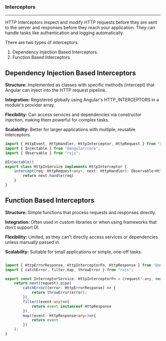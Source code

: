 ### Interceptors
---

HTTP Interceptors inspect and modify HTTP requests before they are sent to the server and responses before they reach your application. They can handle tasks like authentication and logging automatically.

There are two types of interceptors.
1. Dependency Injection Based Interceptors.
2. Function Based Interceptors

Dependency Injection Based Interceptors
--
**Structure:** Implemented as classes with specific methods (intercept) that Angular can inject into the HTTP request pipeline.

**Integration:** Registered globally using Angular's HTTP_INTERCEPTORS in a module's provider array.

**Flexibility:** Can access services and dependencies via constructor injection, making them powerful for complex tasks.

**Scalability:** Better for larger applications with multiple, reusable interceptors.

``` typescript
import { HttpEvent, HttpHandler, HttpInterceptor, HttpRequest } from "@angular/common/http";
import { Injectable } from "@angular/core";
import { Observable } from "rxjs";

@Injectable()
export class HttpInService implements HttpInterceptor {
    intercept(req: HttpRequest<any>, next: HttpHandler): Observable<HttpEvent<any>> {
        return next.handle(req)
    }
}
```

Function Based Interceptors
--
**Structure:** Simple functions that process requests and responses directly.

**Integration:** Often used in custom libraries or when using frameworks that don't support DI.

**Flexibility:** Limited, as they can't directly access services or dependencies unless manually passed in.

**Scalability:** Suitable for small applications or simple, one-off tasks.

```typescript

import { HttpErrorResponse, HttpInterceptorFn, HttpResponse } from "@angular/common/http";
import { catchError, filter,map, throwError } from "rxjs";

export const InterceptorService: HttpInterceptorFn = (request?:any, next?:any) => {
    return next(request).pipe(
        catchError((error: HttpErrorResponse) => {
            return throwError(error);
        }),
        filter((event:any)=>{
            return event instanceof HttpResponse
        }),
        map((event: HttpResponse<any>)=>{
            return event
        })
    );
}
```